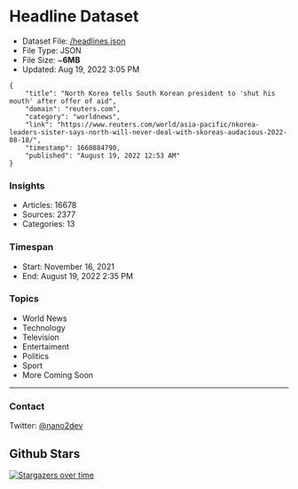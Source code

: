 # Headline Dataset

- Dataset File: [/headlines.json](https://raw.githubusercontent.com/fwd/news/master/headlines.json) 
- File Type: JSON
- File Size: ~**6MB**
- Updated: Aug 19, 2022 3:05 PM

```
{
    "title": "North Korea tells South Korean president to 'shut his mouth' after offer of aid",
    "domain": "reuters.com",
    "category": "worldnews",
    "link": "https://www.reuters.com/world/asia-pacific/nkorea-leaders-sister-says-north-will-never-deal-with-skoreas-audacious-2022-08-18/",
    "timestamp": 1660884790,
    "published": "August 19, 2022 12:53 AM"
}
```

### Insights

- Articles: 16678
- Sources: 2377
- Categories: 13

### Timespan

- Start: November 16, 2021
- End: August 19, 2022 2:35 PM

### Topics

- World News
- Technology
- Television
- Entertaiment
- Politics
- Sport
- More Coming Soon

---

### Contact 

Twitter: [@nano2dev](https://twitter.com/nano2dev)

## Github Stars

[![Stargazers over time](https://starchart.cc/fwd/news.svg)](https://starchart.cc/fwd/news)
	